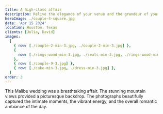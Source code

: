 ```yaml
---
title: A high-class affair
description: Relive the elegance of your venue and the grandeur of your wedding through artistic photography.
heroImage: ./couple-4-square.jpg
date: 'Apr 15 2024'
location: Houston, Texas
clients: [Julia, David]
images:
  [
    { row: [./couple-2-min-3.jpg, ./couple-2-min-3.jpg] },
    {
      row: [./rings-wood-min-3.jpg, ./seals-min-3.jpg, ./rings-wood-min-3.jpg],
    },
    { row: [./couple-9-3.jpg] },
    { row: [./cake-min-3.jpg, ./dress-min-3.jpg] },
  ]
order: 3
---
```


This Malibu wedding was a breathtaking affair. The stunning mountain views provided a picturesque backdrop. The photographs beautifully captured the intimate moments, the vibrant energy, and the overall romantic ambiance of the day.
